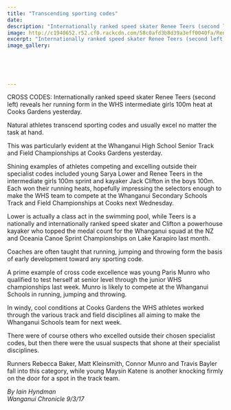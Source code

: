 ```yaml
---
title: "Transcending sporting codes"
date: 
description: "Internationally ranked speed skater Renee Teers (second left) reveals her running form in the WHS intermediate girls 100m heat at Cooks Gardens yesterday..."
image: http://c1940652.r52.cf0.rackcdn.com/58c0afd3b8d39a3eff0040fa/Renee-Teers-100m-Chron-9-March-2017.jpg
excerpt: "Internationally ranked speed skater Renee Teers (second left) reveals her running form in the WHS intermediate girls 100m heat at Cooks Gardens yesterday."
image_gallery:
    
    
    
    
    
---
```


<p><span>CROSS CODES: Internationally ranked speed skater Renee Teers (second left) reveals her running form in the WHS intermediate girls 100m heat at Cooks Gardens yesterday.</span></p>
<p>Natural athletes transcend sporting codes and usually excel no matter the task at hand.</p>
<p>This was particularly evident at the Whanganui High School Senior Track and Field Championships at Cooks Gardens yesterday.</p>
<p>Shining examples of athletes competing and excelling outside their specialist codes included young Sarya Lower and Renee Teers in the intermediate girls 100m sprint and kayaker Jack Clifton in the boys 100m. Each won their running heats, hopefully impressing the selectors enough to make the WHS team to compete at the Whanganui Secondary Schools Track and Field Championships at Cooks next Wednesday.</p>
<p>Lower is actually a class act in the swimming pool, while Teers is a nationally and internationally ranked speed skater and Clifton a powerhouse kayaker who topped the medal count for the Whanganui squad at the NZ and Oceania Canoe Sprint Championships on Lake Karapiro last month.</p>
<p>Coaches are often taught that running, jumping and throwing form the basis of early development toward any sporting code.</p>
<p>A prime example of cross code excellence was young Paris Munro who qualified to test herself at senior level through the junior WHS championships last week. Munro is likely to compete at the Whanganui Schools in running, jumping and throwing.</p>
<p>In windy, cool conditions at Cooks Gardens the WHS athletes worked through the various track and field disciplines all aiming to make the Whanganui Schools team for next week.</p>
<p>There were of course others who excelled outside their chosen specialist codes, but then there were the usual suspects that shone at their specialist disciplines.</p>
<p>Runners Rebecca Baker, Matt Kleinsmith, Connor Munro and Travis Bayler fall into this category, while young Maysin Katene is another knocking firmly on the door for a spot in the track team.</p>
<p class="clear syndicator"><em>By Iain Hyndman</em><br /><em>Wanganui Chronicle 9/3/17&nbsp;</em></p>

